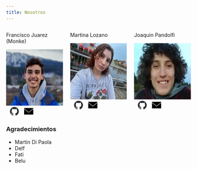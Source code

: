 ```yaml
---
title: Nosotros
---
```


<div style="display: flex; justify-content: space-between;">
 <div style="margin-right: 20px;">
  <p>Francisco Juarez (Monke)</p>
  <img src="assets/pancho.png" alt="Francisco Juarez (Monke)">
    <a href="https://github.com/franjuarez" target="_blank"><img src="assets/github.png" alt="GitHub" style="margin-left: 10px;"></a>
    <a href="fjuarez@fi.uba.ar" target="_blank"><img src="assets/email.png" alt="Mail" style="margin-left: 10px;"></a>
 </div>

 <div style="margin-right: 20px;">
  <p>Martina Lozano</p>
  <img src="assets/martina.png" alt="Martina Lozano">
    <a href="https://github.com/MLozano01" target="_blank"><img src="assets/github.png" alt="GitHub" style="margin-left: 10px;"></a>
    <a href="mlozano@fi.uba.ar" target="_blank"><img src="assets/email.png" alt="Mail" style="margin-left: 10px;"></a>
 </div>

 <div>
  <p>Joaquin Pandolfi</p>
  <img src="assets/joaquin.png" alt="Joaquin Pandolfi">
    <a href="https://github.com/PandolfiJoaquin" target="_blank"><img src="assets/github.png" alt="GitHub" style="margin-left: 10px;"></a>
    <a href="joacopandolfi@gmail.com" target="_blank"><img src="assets/email.png" alt="Mail" style="margin-left: 10px;"></a>
 </div>
</div>


### Agradecimientos
- Martin Di Paola
- Delf
- Fati
- Belu

